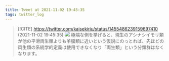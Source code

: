 ```yaml
---
title: Tweet at 2021-11-02 19:45:35
tags: twitter_log
---
```


> [!CITE] https://twitter.com/kaisekiriu/status/1455486239159697410 (2021-11-02 19:45:35)
> ![](https://twitter.com/kaisekiriu/status/1455486239159697410)
> 極端な例を挙げると、現生のアシナシイモリ類が他の平滑両生類よりも羊膜類に近いという仮説にのっとれば、先ほどの両生類の系統学的定義は使用できなくなり「両生類」という分類群はなくなります。
